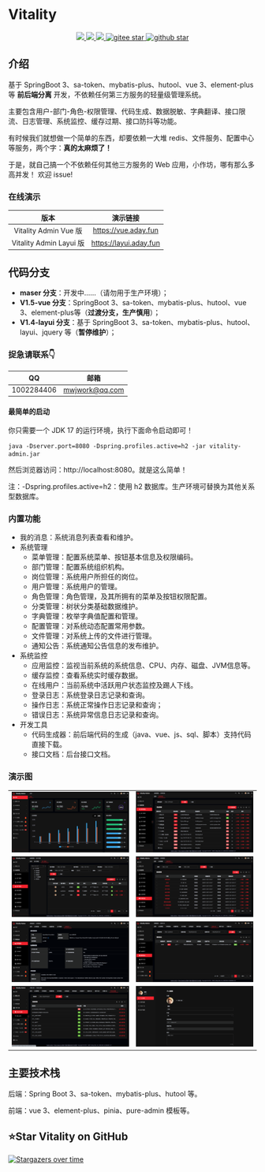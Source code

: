 # Vitality
<p align="center">	
	<a target="_blank" href="https://search.maven.org/search?q=g:%22com.github.mengweijin%22%20AND%20a:%22vitality-parent%22">
		<img src="https://img.shields.io/maven-central/v/com.github.mengweijin/vitality-parent" />
	</a>
	<a target="_blank" href="https://github.com/mengweijin/vitality/blob/master/LICENSE">
		<img src="https://img.shields.io/badge/license-Apache2.0-blue.svg" />
	</a>
	<a target="_blank" href="https://www.oracle.com/technetwork/java/javase/downloads/index.html">
		<img src="https://img.shields.io/badge/JDK-17-green.svg" />
	</a>
	<a target="_blank" href="https://gitee.com/mengweijin/vitality/stargazers">
		<img src="https://gitee.com/mengweijin/vitality/badge/star.svg?theme=dark" alt='gitee star'/>
	</a>
	<a target="_blank" href='https://github.com/mengweijin/vitality'>
		<img src="https://img.shields.io/github/stars/mengweijin/vitality.svg?style=social" alt="github star"/>
	</a>
</p>

## 介绍

基于 SpringBoot 3、sa-token、mybatis-plus、hutool、vue 3、element-plus 等 **前后端分离** 开发，不依赖任何第三方服务的轻量级管理系统。

主要包含用户-部门-角色-权限管理、代码生成、数据脱敏、字典翻译、接口限流、日志管理、系统监控、缓存过期、接口防抖等功能。

有时候我们就想做一个简单的东西，却要依赖一大堆 redis、文件服务、配置中心等服务，两个字：**真的太麻烦了！**

于是，就自己搞一个不依赖任何其他三方服务的 Web 应用，小作坊，哪有那么多高并发！ 欢迎 issue!

### 在线演示
|           版本           |          演示链接          |
|:----------------------:|:----------------------:|
|  Vitality Admin Vue 版  |  https://vue.aday.fun  |
| Vitality Admin Layui 版 | https://layui.aday.fun |

## 代码分支

* **maser 分支**：开发中......（请勿用于生产环境）；
* **V1.5-vue 分支**：SpringBoot 3、sa-token、mybatis-plus、hutool、vue 3、element-plus等（**过渡分支，生产慎用**）；
* **V1.4-layui 分支**：基于 SpringBoot 3、sa-token、mybatis-plus、hutool、layui、jquery 等（**暂停维护**）；


### 捉急请联系👇
|     QQ      |       邮箱        |
|:-----------:|:---------------:|
| 1002284406  | mwjwork@qq.com  |

#### 最简单的启动

你只需要一个 JDK 17 的运行环境，执行下面命令启动即可！

```shell
java -Dserver.port=8080 -Dspring.profiles.active=h2 -jar vitality-admin.jar
```

然后浏览器访问：http://localhost:8080。就是这么简单！

注：-Dspring.profiles.active=h2：使用 h2 数据库。生产环境可替换为其他关系型数据库。

### 内置功能

- 我的消息：系统消息列表查看和维护。
- 系统管理
  - 菜单管理：配置系统菜单、按钮基本信息及权限编码。
  - 部门管理：配置系统组织机构。
  - 岗位管理：系统用户所担任的岗位。
  - 用户管理：系统用户的管理。
  - 角色管理：角色管理，及其所拥有的菜单及按钮权限配置。
  - 分类管理：树状分类基础数据维护。
  - 字典管理：枚举字典值配置和管理。
  - 配置管理：对系统动态配置常用参数。
  - 文件管理：对系统上传的文件进行管理。
  - 通知公告：系统通知公告信息的发布维护。
- 系统监控 
  - 应用监控：监视当前系统的系统信息、CPU、内存、磁盘、JVM信息等。
  - 缓存监控：查看系统实时缓存数据。
  - 在线用户：当前系统中活跃用户状态监控及踢人下线。
  - 登录日志：系统登录日志记录和查询。
  - 操作日志：系统正常操作日志记录和查询；
  - 错误日志：系统异常信息日志记录和查询。
- 开发工具
  - 代码生成器：前后端代码的生成（java、vue、js、sql、脚本）支持代码直接下载。
  - 接口文档：后台接口文档。

### 演示图
|                                    |                                    |    
|-----------------------------------:|:-----------------------------------|
| ![image](docs/readme/images/1.png) | ![image](docs/readme/images/2.png) | 
| ![image](docs/readme/images/3.png) | ![image](docs/readme/images/4.png) | 
| ![image](docs/readme/images/5.png) | ![image](docs/readme/images/6.png) | 
| ![image](docs/readme/images/7.png) | ![image](docs/readme/images/8.png) | 


## 主要技术栈

后端：Spring Boot 3、sa-token、mybatis-plus、hutool 等。

前端：vue 3、element-plus、pinia、pure-admin 模板等。

## ⭐Star Vitality on GitHub

[![Stargazers over time](https://starchart.cc/mengweijin/vitality.svg)](https://starchart.cc/mengweijin/vitality)
